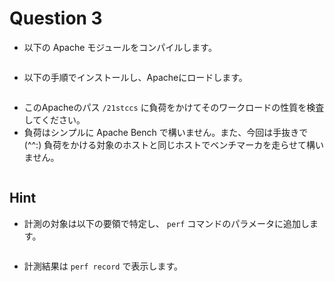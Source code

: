 # Question 3

* 以下の Apache モジュールをコンパイルします。

```
```

* 以下の手順でインストールし、Apacheにロードします。

```
```

* このApacheのパス `/21stccs` に負荷をかけてそのワークロードの性質を検査してください。
* 負荷はシンプルに Apache Bench で構いません。また、今回は手抜きで (^^:) 負荷をかける対象のホストと同じホストでベンチマーカを走らせて構いません。

```
```

## Hint

* 計測の対象は以下の要領で特定し、 `perf` コマンドのパラメータに追加します。

```
```

* 計測結果は `perf record` で表示します。

```
```
